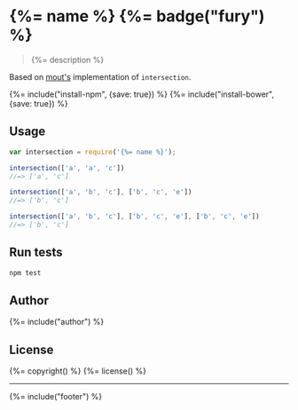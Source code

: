 # {%= name %} {%= badge("fury") %}

> {%= description %}

Based on [mout's][mout] implementation of `intersection`. 

{%= include("install-npm", {save: true}) %}
{%= include("install-bower", {save: true}) %}

## Usage

```js
var intersection = require('{%= name %}');

intersection(['a', 'a', 'c'])
//=> ['a', 'c']

intersection(['a', 'b', 'c'], ['b', 'c', 'e'])
//=> ['b', 'c']

intersection(['a', 'b', 'c'], ['b', 'c', 'e'], ['b', 'c', 'e'])
//=> ['b', 'c']
```

## Run tests

```bash
npm test
```

## Author
{%= include("author") %}

## License
{%= copyright() %}
{%= license() %}

***

{%= include("footer") %}

[mout]: moutjs.com
